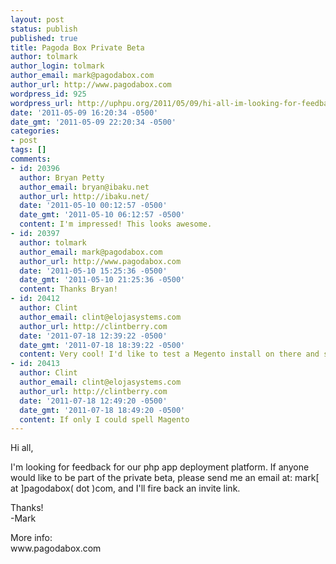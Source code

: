 ```yaml
---
layout: post
status: publish
published: true
title: Pagoda Box Private Beta
author: tolmark
author_login: tolmark
author_email: mark@pagodabox.com
author_url: http://www.pagodabox.com
wordpress_id: 925
wordpress_url: http://uphpu.org/2011/05/09/hi-all-im-looking-for-feedback-for-ou/
date: '2011-05-09 16:20:34 -0500'
date_gmt: '2011-05-09 22:20:34 -0500'
categories:
- post
tags: []
comments:
- id: 20396
  author: Bryan Petty
  author_email: bryan@ibaku.net
  author_url: http://ibaku.net/
  date: '2011-05-10 00:12:57 -0500'
  date_gmt: '2011-05-10 06:12:57 -0500'
  content: I'm impressed! This looks awesome.
- id: 20397
  author: tolmark
  author_email: mark@pagodabox.com
  author_url: http://www.pagodabox.com
  date: '2011-05-10 15:25:36 -0500'
  date_gmt: '2011-05-10 21:25:36 -0500'
  content: Thanks Bryan!
- id: 20412
  author: Clint
  author_email: clint@elojasystems.com
  author_url: http://clintberry.com
  date: '2011-07-18 12:39:22 -0500'
  date_gmt: '2011-07-18 18:39:22 -0500'
  content: Very cool! I'd like to test a Megento install on there and see how it performs.
- id: 20413
  author: Clint
  author_email: clint@elojasystems.com
  author_url: http://clintberry.com
  date: '2011-07-18 12:49:20 -0500'
  date_gmt: '2011-07-18 18:49:20 -0500'
  content: If only I could spell Magento
---
```

<p>Hi all, </p>
<p>I'm looking for feedback for our php app deployment platform. If anyone would like to be part of the private beta, please send me an email at: mark[ at ]pagodabox( dot )com, and I'll fire back an invite link. </p>
<p>Thanks!<br />
-Mark</p>
<p>More info:<br />
www.pagodabox.com</p>
